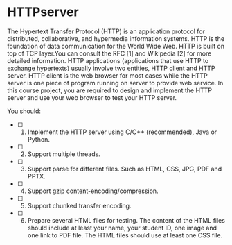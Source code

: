 # HTTPserver


The Hypertext Transfer Protocol (HTTP) is an application protocol for distributed,
collaborative, and hypermedia information systems. HTTP is the
foundation of data communication for the World Wide Web. HTTP is built
on top of TCP layer.You can consult the RFC [1] and Wikipedia [2] for more
detailed information.
HTTP applications (applications that use HTTP to exchange hypertexts)
usually involve two entities, HTTP client and HTTP server. HTTP client is
the web browser for most cases while the HTTP server is one piece of program
running on server to provide web service.
In this course project, you are required to design and implement the HTTP
server and use your web browser to test your HTTP server.


You should:
- [ ] 1. Implement the HTTP server using C/C++ (recommended), Java or Python.
- [ ] 2. Support multiple threads.
- [ ] 3. Support parse for different files. Such as HTML, CSS, JPG, PDF and
PPTX.
- [ ] 4. Support gzip content-encoding/compression.
- [ ] 5. Support chunked transfer encoding.
- [ ] 6. Prepare several HTML files for testing. The content of the HTML files
should include at least your name, your student ID, one image and one
link to PDF file. The HTML files should use at least one CSS file.
